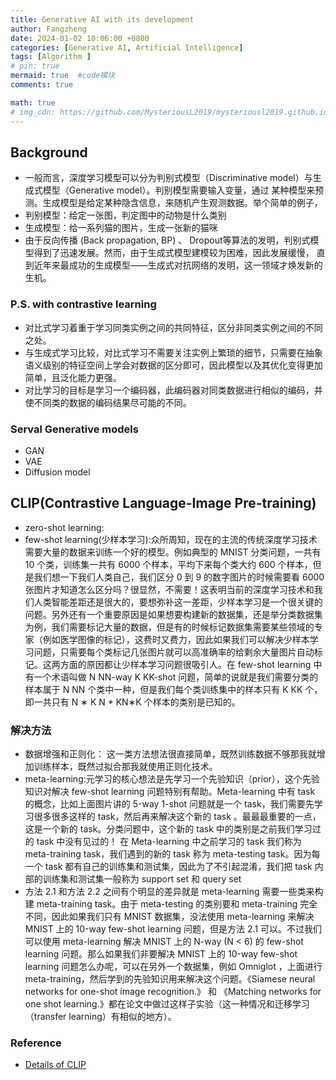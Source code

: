 ```yaml
---
title: Generative AI with its development
author: Fangzheng
date: 2024-01-02 10:06:00 +0800
categories: [Generative AI, Artificial Intelligence]
tags: [Algorithm ]
# pin: true
mermaid: true  #code模块
comments: true

math: true
# img_cdn: https://github.com/MysteriousL2019/mysteriousl2019.github.io/tree/master/assets/img/
---
```

## Background
* 一般而言，深度学习模型可以分为判别式模型（Discriminative model）与生成式模型（Generative model）。判别模型需要输入变量，通过
某种模型来预测。生成模型是给定某种隐含信息，来随机产生观测数据。举个简单的例子，
* 判别模型：给定一张图，判定图中的动物是什么类别
* 生成模型：给一系列猫的图片，生成一张新的猫咪
* 由于反向传播 (Back propagation, BP) 、 Dropout等算法的发明，判别式模型得到了迅速发展。然而，由于生成式模型建模较为困难，因此发展缓慢， 直到近年来最成功的生成模型——生成式对抗网络的发明，这一领域才焕发新的生机。
### P.S. with contrastive learning
* 对比式学习着重于学习同类实例之间的共同特征，区分非同类实例之间的不同之处。
* 与生成式学习比较，对比式学习不需要关注实例上繁琐的细节，只需要在抽象语义级别的特征空间上学会对数据的区分即可，因此模型以及其优化变得更加简单，且泛化能力更强。
* 对比学习的目标是学习一个编码器，此编码器对同类数据进行相似的编码，并使不同类的数据的编码结果尽可能的不同。
### Serval Generative models
* GAN
* VAE
* Diffusion model
## CLIP(Contrastive Language-Image Pre-training)
* zero-shot learning:
* few-shot learning(少样本学习):众所周知，现在的主流的传统深度学习技术需要大量的数据来训练一个好的模型。例如典型的 MNIST 分类问题，一共有 10 个类，训练集一共有 6000 个样本，平均下来每个类大约 600 个样本，但是我们想一下我们人类自己，我们区分 0 到 9 的数字图片的时候需要看 6000 张图片才知道怎么区分吗？很显然，不需要！这表明当前的深度学习技术和我们人类智能差距还是很大的，要想弥补这一差距，少样本学习是一个很关键的问题。另外还有一个重要原因是如果想要构建新的数据集，还是举分类数据集为例，我们需要标记大量的数据，但是有的时候标记数据集需要某些领域的专家（例如医学图像的标记），这费时又费力，因此如果我们可以解决少样本学习问题，只需要每个类标记几张图片就可以高准确率的给剩余大量图片自动标记。这两方面的原因都让少样本学习问题很吸引人。在 few-shot learning 中有一个术语叫做 N NN-way K KK-shot 问题，简单的说就是我们需要分类的样本属于 N NN 个类中一种，但是我们每个类训练集中的样本只有 K KK 个，即一共只有 N ∗ K N * KN∗K 个样本的类别是已知的。
### 解决方法  
* 数据增强和正则化： 这一类方法想法很直接简单，既然训练数据不够那我就增加训练样本，既然过拟合那我就使用正则化技术。
* meta-learning:元学习的核心想法是先学习一个先验知识（prior），这个先验知识对解决 few-shot learning 问题特别有帮助。Meta-learning 中有 task 的概念，比如上面图片讲的 5-way 1-shot 问题就是一个 task，我们需要先学习很多很多这样的 task，然后再来解决这个新的 task 。最最最重要的一点，这是一个新的 task。分类问题中，这个新的 task 中的类别是之前我们学习过的 task 中没有见过的！ 在 Meta-learning 中之前学习的 task 我们称为 meta-training task，我们遇到的新的 task 称为 meta-testing task。因为每一个 task 都有自己的训练集和测试集，因此为了不引起混淆，我们把 task 内部的训练集和测试集一般称为 support set 和 query set
* 方法 2.1 和方法 2.2 之间有个明显的差异就是 meta-learning 需要一些类来构建 meta-training task。由于 meta-testing 的类别要和 meta-training 完全不同，因此如果我们只有 MNIST 数据集，没法使用 meta-learning 来解决 MNIST 上的 10-way few-shot learning 问题，但是方法 2.1 可以。不过我们可以使用 meta-learning 解决 MNIST 上的 N-way (N < 6) 的 few-shot learning 问题。那么如果我们非要解决 MNIST 上的 10-way few-shot learning 问题怎么办呢，可以在另外一个数据集，例如 Omniglot ，上面进行 meta-training，然后学到的先验知识用来解决这个问题。《Siamese neural networks for one-shot image recognition.》 和 《Matching networks for one shot learning.》都在论文中做过这样子实验（这一种情况和迁移学习（transfer learning）有相似的地方）。
<!-- *  -->
### Reference 
* [Details of CLIP](https://mysteriousl2019.github.io/posts/CLIP/)